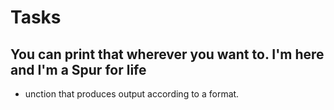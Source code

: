 # Tasks
## You can print that wherever you want to. I'm here and I'm a Spur for life
* unction that produces output according to a format.